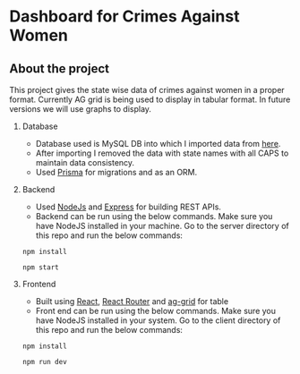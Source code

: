 # Dashboard for Crimes Against Women

## About the project

This project gives the state wise data of crimes against women in a proper format. Currently AG grid is being used to display in tabular format. In future versions we will use graphs to display.

1. Database

   - Database used is MySQL DB into which I imported data from [here](https://www.kaggle.com/datasets/balajivaraprasad/crimes-against-women-in-india-2001-2021/data).
   - After importing I removed the data with state names with all CAPS to maintain data consistency.
   - Used [Prisma](https://www.prisma.io) for migrations and as an ORM.

2. Backend

   - Used [NodeJs](https://nodejs.org/en) and [Express](https://expressjs.com/) for building REST APIs.
   - Backend can be run using the below commands. Make sure you have NodeJS installed in your machine. Go to the server directory of this repo and run the below commands:

   ```
   npm install
   ```

   ```
   npm start
   ```

3. Frontend

   - Built using [React](https://react.dev/), [React Router](https://reactrouter.com/) and [ag-grid](https://www.ag-grid.com/) for table
   - Front end can be run using the below commands. Make sure you have NodeJS installed in your system. Go to the client directory of this repo and run the below commands:

   ```
   npm install
   ```

   ```
   npm run dev
   ```
